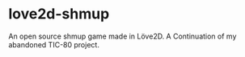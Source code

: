 # love2d-shmup
An open source shmup game made in Löve2D. A Continuation of my abandoned TIC-80 project.
